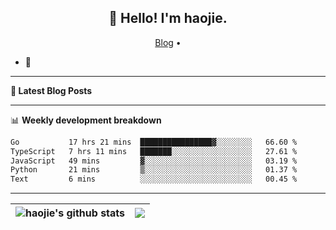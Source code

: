 <h2 align="center">👋 Hello! I'm haojie.</h2>
<p align="center">
  <a href="https://aoyouer.com">Blog</a> •
</p>


- 🔭 


-------

**📝 Latest Blog Posts**


-------

📊 **Weekly development breakdown**
<!--START_SECTION:waka-->

```txt
Go           17 hrs 21 mins  ████████████████▓░░░░░░░░   66.60 %
TypeScript   7 hrs 11 mins   ███████░░░░░░░░░░░░░░░░░░   27.61 %
JavaScript   49 mins         ▓░░░░░░░░░░░░░░░░░░░░░░░░   03.19 %
Python       21 mins         ▒░░░░░░░░░░░░░░░░░░░░░░░░   01.37 %
Text         6 mins          ░░░░░░░░░░░░░░░░░░░░░░░░░   00.45 %
```

<!--END_SECTION:waka-->

-------



| <img align="center" src="https://github-readme-stats.vercel.app/api?username=haojie06&show_icons=true&theme=graywhite&show_icons=true&count_private=true&include_all_commits=true&hide_border=true" alt="haojie's github stats" /> | <img align="center" src="https://github-readme-stats.vercel.app/api/top-langs/?username=haojie06&layout=compact&theme=graywhite&hide_border=true&hide=css,html" /> |
| ------------- | ------------- |


